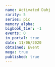 ```yaml
---
name: Activated Dahj
rarity: 5
series: pic
memory_alpha:
bigbook_tier: -1
events: 0
in_portal: true
date: 11/06/2020
obtained: Event
mega: true
published: true
---
```



